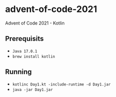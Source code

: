# advent-of-code-2021
Advent of Code 2021 - Kotlin

## Prerequisits
- `Java 17.0.1`
- `brew install kotlin`

## Running
- `kotlinc Day1.kt -include-runtime -d Day1.jar`
- `java -jar Day1.jar`
